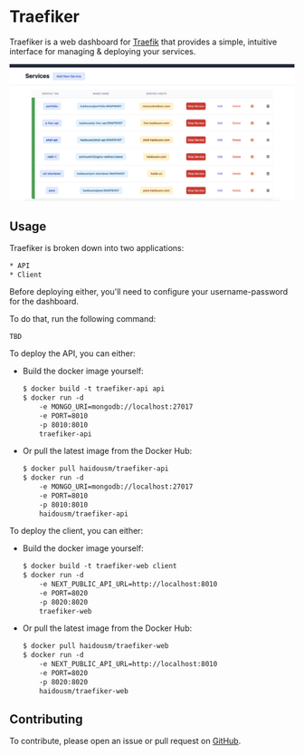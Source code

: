 # Traefiker

Traefiker is a web dashboard for [Traefik](https://traefik.io/) that provides a simple, intuitive interface for managing & deploying your services.

![Traefiker's Dashboard](.github/assets/dashboard-view.png "Dashboard")

## Usage

Traefiker is broken down into two applications:

    * API
    * Client

Before deploying either, you'll need to configure your username-password for the dashboard.

To do that, run the following command:

    TBD

To deploy the API, you can either:

-   Build the docker image yourself:
    ```
    $ docker build -t traefiker-api api
    $ docker run -d
        -e MONGO_URI=mongodb://localhost:27017
        -e PORT=8010
        -p 8010:8010
        traefiker-api
    ```
-   Or pull the latest image from the Docker Hub:
    ```
    $ docker pull haidousm/traefiker-api
    $ docker run -d
        -e MONGO_URI=mongodb://localhost:27017
        -e PORT=8010
        -p 8010:8010
        haidousm/traefiker-api
    ```

To deploy the client, you can either:

-   Build the docker image yourself:
    ```
    $ docker build -t traefiker-web client
    $ docker run -d
        -e NEXT_PUBLIC_API_URL=http://localhost:8010
        -e PORT=8020
        -p 8020:8020
        traefiker-web
    ```
-   Or pull the latest image from the Docker Hub:
    ```
    $ docker pull haidousm/traefiker-web
    $ docker run -d
        -e NEXT_PUBLIC_API_URL=http://localhost:8010
        -e PORT=8020
        -p 8020:8020
        haidousm/traefiker-web
    ```

## Contributing

To contribute, please open an issue or pull request on [GitHub](https://github.com/haidousm/traefiker).
